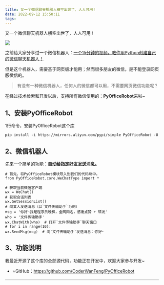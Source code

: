 ```yaml
---
title: 又一个微信聊天机器人横空出世了，人人可用！
date: 2022-09-12 15:50:11
tags:
---
```

又一个微信聊天机器人横空出世了，人人可用！

![](https://www.python-office.com/api/img-cdn/robot/wechat/cover.jpg)

之前给大家分享过一个微信机器人：[一个15分钟的视频，教你用Python创建自己的微信聊天机器人！](https://www.bilibili.com/video/BV1Q64y1Z7TB/)

但是这个机器人，需要基于网页版才能用；然而很多朋友的微信，是不能登录网页版微信的。

> 有没有一种微信机器人，任何人的微信都可以用，不需要网页微信功能呢？


在经过技术检索和开发以后，支持所有微信使用的：**PyOfficeRobot**来啦~

## 1、安装PyOfficeRobot

1行命令，安装PyOfficeRobot这个库
```
pip install -i https://mirrors.aliyun.com/pypi/simple PyOfficeRobot -U
```

## 2、微信机器人

先来一个简单的功能：**自动给指定好友发送消息。**

```
# 首先，将PyOfficeRobot模块导入到我们的代码块中。
from PyOfficeRobot.core.WeChatType import *

# 获取当前微信客户端
wx = WeChat()
# 获取会话列表
wx.GetSessionList()
# 向某人发送消息（以`文件传输助手`为例）
msg = '你好~我是程序员晚枫，全网同名，感谢点赞 + 转发'
who = '文件传输助手'
wx.ChatWith(who)  # 打开`文件传输助手`聊天窗口
# for i in range(10):
wx.SendMsg(msg)  # 向`文件传输助手`发送消息：你好~
```

## 3、功能说明

我最近开源了这个库的全部源代码，功能正在开发中，欢迎大家参与开发~

- ⭐GitHub：https://github.com/CoderWanFeng/PyOfficeRobot

---